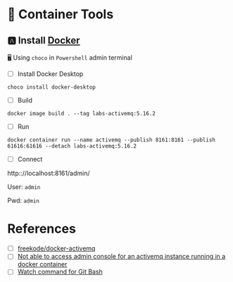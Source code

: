 # :whale2: Container Tools


## :a: Install  [Docker](https://www.docker.com/)

:desktop_computer: Using `choco` in `Powershell` admin terminal


- [ ] Install Docker Desktop

```
choco install docker-desktop
```

- [ ] Build


```
docker image build . --tag labs-activemq:5.16.2
```

- [ ] Run

```
docker container run --name activemq --publish 8161:8161 --publish 61616:61616 --detach labs-activemq:5.16.2 
```

- [ ] Connect

http:://localhost:8161/admin/


User: `admin`

Pwd: `admin`

# References

- [ ] [freekode/docker-activemq](https://github.com/freekode/docker-activemq)
- [ ] [Not able to access admin console for an activemq instance running in a docker container](https://stackoverflow.com/questions/63127321/not-able-to-access-admin-console-for-an-activemq-instance-running-in-a-docker-co)
- [ ] [Watch command for Git Bash](https://gist.github.com/espaciomore/28e24ce4f91177c0964f4f67bb5c5fda)
